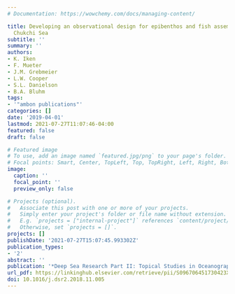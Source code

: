 ```yaml
---
# Documentation: https://wowchemy.com/docs/managing-content/

title: Developing an observational design for epibenthos and fish assemblages in the
  Chukchi Sea
subtitle: ''
summary: ''
authors:
- K. Iken
- F. Mueter
- J.M. Grebmeier
- L.W. Cooper
- S.L. Danielson
- B.A. Bluhm
tags:
- '"ambon publications"'
categories: []
date: '2019-04-01'
lastmod: 2021-07-27T11:07:46-04:00
featured: false
draft: false

# Featured image
# To use, add an image named `featured.jpg/png` to your page's folder.
# Focal points: Smart, Center, TopLeft, Top, TopRight, Left, Right, BottomLeft, Bottom, BottomRight.
image:
  caption: ''
  focal_point: ''
  preview_only: false

# Projects (optional).
#   Associate this post with one or more of your projects.
#   Simply enter your project's folder or file name without extension.
#   E.g. `projects = ["internal-project"]` references `content/project/deep-learning/index.md`.
#   Otherwise, set `projects = []`.
projects: []
publishDate: '2021-07-27T15:07:45.993302Z'
publication_types:
- '2'
abstract: ''
publication: '*Deep Sea Research Part II: Topical Studies in Oceanography*'
url_pdf: https://linkinghub.elsevier.com/retrieve/pii/S096706451730423X
doi: 10.1016/j.dsr2.2018.11.005
---
```

